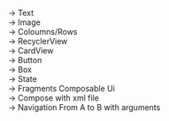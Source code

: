 -> Text<br/>
-> Image<br/>
-> Coloumns/Rows<br/>
-> RecyclerView<br/>
-> CardView<br/>
-> Button<br/>
-> Box<br/>
-> State<br/>
-> Fragments Composable Ui<br/>
-> Compose with xml file<br/>
-> Navigation From A to B with arguments<br/>